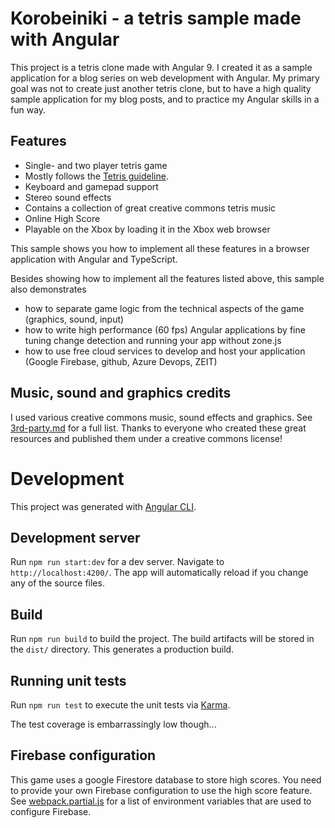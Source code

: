 # Korobeiniki - a tetris sample made with Angular

This project is a tetris clone made with Angular 9. I created it as a sample application for a blog series on web development with Angular. My primary goal was not to create just another tetris clone, but to have a high quality sample application for my blog posts, and to practice my Angular skills in a fun way.

## Features

- Single- and two player tetris game
- Mostly follows the [Tetris guideline](https://tetris.fandom.com/wiki/Tetris_Guideline).
- Keyboard and gamepad support
- Stereo sound effects
- Contains a collection of great creative commons tetris music
- Online High Score
- Playable on the Xbox by loading it in the Xbox web browser

This sample shows you how to implement all these features in a browser application with Angular and TypeScript.

Besides showing how to implement all the features listed above, this sample also demonstrates

- how to separate game logic from the technical aspects of the game (graphics, sound, input)
- how to write high performance (60 fps) Angular applications by fine tuning change detection and running your app without zone.js
- how to use free cloud services to develop and host your application (Google Firebase, github, Azure Devops, ZEIT)

## Music, sound and graphics credits

I used various creative commons music, sound effects and graphics. See [3rd-party.md](3rd-party.md) for a full list. Thanks to everyone who created these great resources and published them under a creative commons license!

# Development

This project was generated with [Angular CLI](https://github.com/angular/angular-cli).

## Development server

Run `npm run start:dev` for a dev server. Navigate to `http://localhost:4200/`. The app will automatically reload if you change any of the source files.

## Build

Run `npm run build` to build the project. The build artifacts will be stored in the `dist/` directory. This generates a production build.

## Running unit tests

Run `npm run test` to execute the unit tests via [Karma](https://karma-runner.github.io).

The test coverage is embarrassingly low though...

## Firebase configuration

This game uses a google Firestore database to store high scores. You need to provide your own Firebase configuration to use the high score feature. See [webpack.partial.js](webpack.partial.js) for a list of environment variables that are used to configure Firebase.
